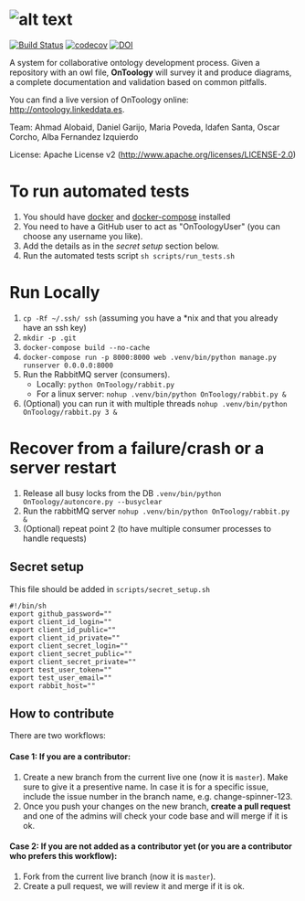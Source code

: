 # ![alt text](https://raw.githubusercontent.com/OnToology/OnToology/master/media/icons/logoprop1_readme.png "OnToology")
[![Build Status](https://semaphoreci.com/api/v1/ahmad88me/ontoology/branches/master/badge.svg)](https://semaphoreci.com/ahmad88me/ontoology)
[![codecov](https://codecov.io/gh/OnToology/OnToology/branch/master/graph/badge.svg)](https://codecov.io/gh/OnToology/OnToology)
[![DOI](https://zenodo.org/badge/DOI/10.5281/zenodo.1317786.svg)](https://doi.org/10.5281/zenodo.1317786)

A system for collaborative ontology development process. Given a repository with an owl file, **OnToology** will survey it and produce diagrams, a complete documentation and validation based on common pitfalls.

You can find a live version of OnToology online: http://ontoology.linkeddata.es.

Team: Ahmad Alobaid, Daniel Garijo, Maria Poveda, Idafen Santa, Oscar Corcho, Alba Fernandez Izquierdo

License: Apache License v2 (http://www.apache.org/licenses/LICENSE-2.0)


# To run automated tests
1. You should have [docker](https://docs.docker.com/) and [docker-compose](https://docs.docker.com/compose/) installed
2. You need to have a GitHub user to act as "OnToologyUser" (you can choose any username you like).
3. Add the details as in the *secret setup* section below.
4. Run the automated tests script `sh scripts/run_tests.sh` 


# Run Locally
1. `cp -Rf ~/.ssh/ ssh` (assuming you have a *nix and that you already have an ssh key)
1. `mkdir -p .git`
1. `docker-compose build --no-cache`
1. `docker-compose run -p 8000:8000 web .venv/bin/python manage.py runserver 0.0.0.0:8000`
1. Run the RabbitMQ server (consumers).
    - Locally: `python OnToology/rabbit.py` 
    - For a linux server: 
`nohup .venv/bin/python OnToology/rabbit.py &`
1. (Optional) you can run it with multiple threads `nohup .venv/bin/python OnToology/rabbit.py 3 &`

# Recover from a failure/crash or a server restart
1. Release all busy locks from the DB `.venv/bin/python OnToology/autoncore.py --busyclear` 
2. Run the rabbitMQ server `nohup .venv/bin/python OnToology/rabbit.py &`
3. (Optional) repeat point 2 (to have multiple consumer processes to handle requests)


## Secret setup
This file should be added in `scripts/secret_setup.sh`
```
#!/bin/sh
export github_password=""
export client_id_login=""
export client_id_public=""
export client_id_private=""
export client_secret_login=""
export client_secret_public=""
export client_secret_private=""
export test_user_token=""
export test_user_email=""
export rabbit_host=""
```


## How to contribute
There are two workflows:

#### Case 1: If you are a contributor:
1. Create a new branch from the current live one (now it is `master`). Make sure to give it a presentive name. In case it is for a specific issue, include the issue number in the branch name, e.g. change-spinner-123.
2. Once you push your changes on the new branch, **create a pull request** and one of the admins will check your code base and will merge if it is ok.

#### Case 2: If you are not added as a contributor yet (or you are a contributor who prefers this workflow):
1. Fork from the current live branch (now it is `master`).
2. Create a pull request, we will review it and merge if it is ok.


